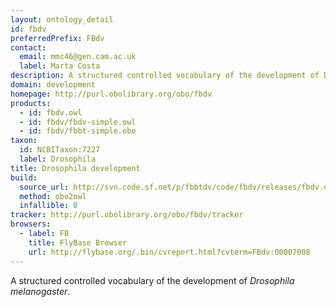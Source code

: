 ```yaml
---
layout: ontology_detail
id: fbdv
preferredPrefix: FBdv
contact: 
  email: mmc46@gen.cam.ac.uk
  label: Marta Costa
description: A structured controlled vocabulary of the development of Drosophila melanogaster.
domain: development
homepage: http://purl.obolibrary.org/obo/fbdv
products: 
  - id: fbdv.owl
  - id: fbdv/fbdv-simple.owl
  - id: fbdv/fbbt-simple.obo
taxon: 
  id: NCBITaxon:7227
  label: Drosophila
title: Drosophila development
build:
  source_url: http://svn.code.sf.net/p/fbbtdv/code/fbdv/releases/fbdv.obo
  method: obo2owl
  infallible: 0
tracker: http://purl.obolibrary.org/obo/fbdv/tracker
browsers:
  - label: FB
    title: FlyBase Browser
    url: http://flybase.org/.bin/cvreport.html?cvterm=FBdv:00007008
---
```


A structured controlled vocabulary of the development of <i>Drosophila melanogaster</i>.
